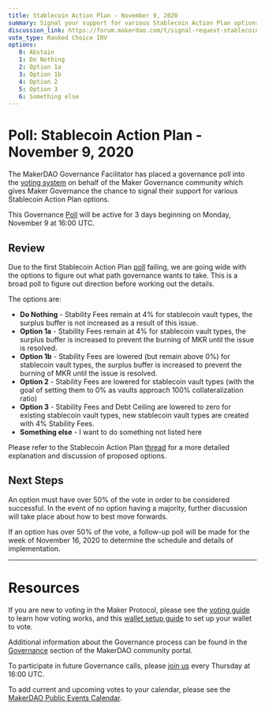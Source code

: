 ```yaml
---
title: Stablecoin Action Plan - November 9, 2020
summary: Signal your support for various Stablecoin Action Plan options.
discussion_link: https://forum.makerdao.com/t/signal-request-stablecoin-action-plan/4808
vote_type: Ranked Choice IRV
options:
   0: Abstain
   1: Do Nothing
   2: Option 1a
   3: Option 1b
   4: Option 2
   5: Option 3
   6: Something else
---
```

# Poll: Stablecoin Action Plan - November 9, 2020

The MakerDAO Governance Facilitator has placed a governance poll into the [voting system](https://vote.makerdao.com/polling) on behalf of the Maker Governance community which gives Maker Governance the chance to signal their support for various Stablecoin Action Plan options.

This Governance [Poll](https://community-development.makerdao.com/en/learn/governance/on-chain-gov) will be active for 3 days beginning on Monday, November 9 at 16:00 UTC.

## Review

Due to the first Stablecoin Action Plan [poll](https://vote.makerdao.com/polling/QmQed3Ca?network=mainnet#poll-detail) failing, we are going wide with the options to figure out what path governance wants to take. This is a broad poll to figure out direction before working out the details.

The options are:

 * **Do Nothing** - Stability Fees remain at 4% for stablecoin vault types, the surplus buffer is not increased as a result of this issue.
 * **Option 1a** - Stability Fees remain at 4% for stablecoin vault types, the surplus buffer is increased to prevent the burning of MKR until the issue is resolved.
 * **Option 1b** - Stability Fees are lowered (but remain above 0%) for stablecoin vault types, the surplus buffer is increased to prevent the burning of MKR until the issue is resolved.
 * **Option 2** - Stability Fees are lowered for stablecoin vault types (with the goal of setting them to 0% as vaults approach 100% collateralization ratio) 
 * **Option 3** - Stability Fees and Debt Ceiling are lowered to zero for existing stablecoin vault types, new stablecoin vault types are created with 4% Stability Fees.
 * **Something else** - I want to do something not listed here

Please refer to the Stablecoin Action Plan [thread](https://forum.makerdao.com/t/signal-request-stablecoin-action-plan/4808) for a more detailed explanation and discussion of proposed options.

## Next Steps

An option must have over 50% of the vote in order to be considered successful. In the event of no option having a majority, further discussion will take place about how to best move forwards.

If an option has over 50% of the vote, a follow-up poll will be made for the week of November 16, 2020 to determine the schedule and details of implementation.

---

# Resources

If you are new to voting in the Maker Protocol, please see the [voting guide](https://community-development.makerdao.com/en/learn/governance/how-voting-works/) to learn how voting works, and this [wallet setup guide](https://community-development.makerdao.com/en/learn/governance/voting-setup/) to set up your wallet to vote.

Additional information about the Governance process can be found in the [Governance](https://community-development.makerdao.com/en/learn/governance) section of the MakerDAO community portal.

To participate in future Governance calls, please [join us](https://github.com/makerdao/community/tree/master/governance/governance-and-risk-meetings) every Thursday at 16:00 UTC.

To add current and upcoming votes to your calendar, please see the [MakerDAO Public Events Calendar](https://calendar.google.com/calendar/embed?src=makerdao.com_3efhm2ghipksegl009ktniomdk%40group.calendar.google.com&ctz=UTC&mode=week&showCalendars=0&showPrint=0).


